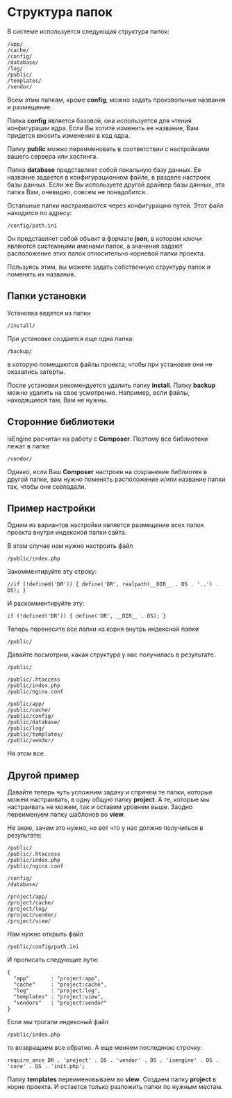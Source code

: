 # Структура папок

В системе используется следующая структура папок:

	/app/
	/cache/
	/config/
	/database/
	/log/
	/public/
	/templates/
	/vendor/

Всем этим папкам, кроме **config**, можно задать произвольные названия и размещение.

Папка **config** является базовой, она используется для чтения конфигурации ядра. Если Вы хотите изменить ее название, Вам придется вносить изменения в код ядра.

Папку **public** можно переименовать в соответствии с настройками вашего сервера или хостинга.

Папка **database** представляет собой локальную базу данных. Ее название задается в конфигурационном файле, в разделе настроек базы данных. Если же Вы используете другой драйвер базы данных, эта папка Вам, очевидно, совсем не понадобится.

Остальные папки настраиваются через конфигурацию путей. Этот файл находится по адресу:

	/config/path.ini

Он представляет собой объект в формате **json**, в котором ключи являются системными именами папок, а значения задают расположение этих папок относительно корневой папки проекта.

Пользуясь этим, вы можете задать собственную структуру папок и поменять их названия.

## Папки установки

Установка ведется из папки

	/install/

При установке создается еще одна папка:

	/backup/

в которую помещаются файлы проекта, чтобы при установке они не оказались затерты.

После установки рекомендуется удалить папку **install**. Папку **backup** можно удалить на свое усмотрение. Например, если файлы, находящиеся там, Вам не нужны.

## Сторонние библиотеки

isEngine расчитан на работу с **Composer**. Поэтому все библиотеки лежат в папке

	/vendor/

Однако, если Ваш **Composer** настроен на сохранение библиотек в другой папке, вам нужно поменять расположение и/или название папки так, чтобы они совпадали.

## Пример настройки

Одним из вариантов настройки является размещение всех папок проекта внутри индексной папки сайта.

В этом случае нам нужно настроить файл

	/public/index.php

Закомментируйте эту строку:

	//if (!defined('DR')) { define('DR', realpath(__DIR__ . DS . '..') . DS); }

И раскомментируйте эту:

	if (!defined('DR')) { define('DR', __DIR__ . DS); }

Теперь перенесите все папки из корня внутрь индексной папки

	/public/

Давайте посмотрим, какая структура у нас получилась в результате.

	/public/
	
	/public/.htaccess
	/public/index.php
	/public/nginx.conf
	
	/public/app/
	/public/cache/
	/public/config/
	/public/database/
	/public/log/
	/public/templates/
	/public/vendor/

На этом все.

## Другой пример

Давайте теперь чуть усложним задачу и спрячем те папки, которые можем настраивать, в одну общую папку **project**. А те, которые мы настраивать не можем, так и оставим уровнем выше. Заодно переименуем папку шаблонов во **view**.

Не знаю, зачем это нужно, но вот что у нас должно получиться в результате:

	/public/
	/public/.htaccess
	/public/index.php
	/public/nginx.conf
	
	/config/
	/database/
	
	/project/app/
	/project/cache/
	/project/log/
	/project/vendor/
	/project/view/

Нам нужно открыть файл

	/public/config/path.ini

И прописать следующие пути:

	{
	  "app"       : "project:app",
	  "cache"     : "project:cache",
	  "log"       : "project:log",
	  "templates" : "project:view",
	  "vendors"   : "project:vendor"
	}

Если мы трогали индексный файл

	/public/index.php

то возвращаем все обратно. А еще меняем последнюю строчку:

	require_once DR . 'project' . DS . 'vendor' . DS . 'isengine' . DS . 'core' . DS . 'init.php';

Папку **templates** переименовываем во **view**. Создаем папку **project** в корне проекта. И остается только разложить папки по нужным местам.
